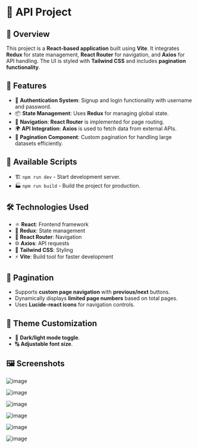 # 🚀 API Project

## 📌 Overview
This project is a **React-based application** built using **Vite**. It integrates **Redux** for state management, **React Router** for navigation, and **Axios** for API handling. The UI is styled with **Tailwind CSS** and includes **pagination functionality**.

## 🌟 Features
- 🔐 **Authentication System**: Signup and login functionality with username and password.
- 📦 **State Management**: Uses **Redux** for managing global state.
- 🧭 **Navigation**: **React Router** is implemented for page routing.
- 🌍 **API Integration**: **Axios** is used to fetch data from external APIs.
- 🔄 **Pagination Component**: Custom pagination for handling large datasets efficiently.


## 📜 Available Scripts
- 🏗️ `npm run dev` - Start development server.
- 🏭 `npm run build` - Build the project for production.

## 🛠️ Technologies Used
- ⚛️ **React**: Frontend framework
- 🔄 **Redux**: State management
- 🧭 **React Router**: Navigation
- 🌐 **Axios**: API requests
- 🎨 **Tailwind CSS**: Styling
- ⚡ **Vite**: Build tool for faster development

## 🔄 Pagination
- Supports **custom page navigation** with **previous/next** buttons.
- Dynamically displays **limited page numbers** based on total pages.
- Uses **Lucide-react icons** for navigation controls.

## 🎨 Theme Customization
- 🌙 **Dark/light mode toggle**.
- 🔠 **Adjustable font size**.

## 🖼️ Screenshots

![image](https://github.com/user-attachments/assets/bc754059-556f-4a87-a042-2c4d3d8dfbdc)

![image](https://github.com/user-attachments/assets/7623550c-dfcb-4438-a698-eeca7464bd6f)

![image](https://github.com/user-attachments/assets/362353aa-5a00-4d50-a6bf-72acdad2c362)

![image](https://github.com/user-attachments/assets/5f540591-1daa-4374-b7fb-e4f949539275)

![image](https://github.com/user-attachments/assets/24a4cbf2-3a57-46f4-946e-e008e48853e0)

![image](https://github.com/user-attachments/assets/5f2d0683-dcef-4abf-83e3-2d355a6730d0)







